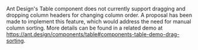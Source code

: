 Ant Design's Table component does not currently support dragging and dropping column headers for changing column order. A proposal has been made to implement this feature, which would address the need for manual column sorting. More details can be found in a related demo at <https://ant.design/components/table#components-table-demo-drag-sorting>.
